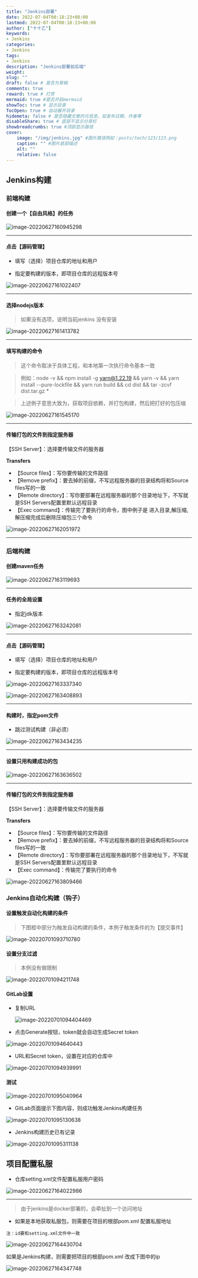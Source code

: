 ```yaml
---
title: "Jenkins部署"
date: 2022-07-04T00:18:23+08:00
lastmod: 2022-07-04T00:18:23+08:00
author: ["十十乙"]
keywords: 
- Jenkins
categories: 
- Jenkins
tags: 
- Jenkins
description: "Jenkins部署前后端"
weight:
slug: ""
draft: false # 是否为草稿
comments: true
reward: true # 打赏
mermaid: true #是否开启mermaid
showToc: true # 显示目录
TocOpen: true # 自动展开目录
hidemeta: false # 是否隐藏文章的元信息，如发布日期、作者等
disableShare: true # 底部不显示分享栏
showbreadcrumbs: true #顶部显示路径
cover:
    image: "/img/jenkins.jpg" #图片路径例如：posts/tech/123/123.png
    caption: "" #图片底部描述
    alt: ""
    relative: false
---
```




## Jenkins构建

### 前端构建

#### 创建一个【自由风格】的任务

![image-20220627160945298](/img/image-20220627160945298.png)





---



#### 点击【源码管理】

- 填写（选择）项目仓库的地址和用户

- 指定要构建的版本，即项目仓库的远程版本号

![image-20220627161022407](/img/image-20220627161022407.png)





---



#### 选择nodejs版本

> 如果没有选项，说明当前jenkins 没有安装

![image-20220627161413782](/img/image-20220627161413782.png)



---



#### 填写构建的命令

> 这个命令取决于具体工程，和本地第一次执行命令基本一致

> 例如：node -v && npm install -g yarn@1.22.19 && yarn -v && yarn install --pure-lockfile && yarn run build && cd dist && tar -zcvf dist.tar.gz *

> 上述例子意思大致为，获取项目依赖，并打包构建，然后把打好的包压缩

![image-20220627161545170](/img/image-20220627161545170.png)



---



#### 传输打包的文件到指定服务器

【SSH Server】：选择要传输文件的服务器

**Transfers**

- 【Source files】：写你要传输的文件路径
- 【Remove prefix】：要去掉的前缀，不写远程服务器的目录结构将和Source files写的一致
- 【Remote directory】：写你要部署在远程服务器的那个目录地址下，不写就是SSH Servers配置里默认远程目录
- 【Exec command】：传输完了要执行的命令，图中例子是 进入目录,解压缩,解压缩完成后删除压缩包三个命令

![image-20220627162051972](/img/image-20220627162051972.png)



---





### 后端构建

#### 创建maven任务

![image-20220627163119693](/img/image-20220627163119693.png)



---



#### 任务的全局设置

- 指定jdk版本

![image-20220627163242081](/img/image-20220627163242081.png)



---



#### 点击【源码管理】

- 填写（选择）项目仓库的地址和用户

- 指定要构建的版本，即项目仓库的远程版本号

![image-20220627163337340](/img/image-20220627163337340.png)

![image-20220627163408893](/img/image-20220627163408893.png)



---



#### 构建时，指定pom文件

- 跳过测试构建（非必须）

![image-20220627163434235](/img/image-20220627163434235.png)



---



#### 设置只用构建成功的包

![image-20220627163636502](/img/image-20220627163636502.png)



---



#### 传输打包的文件到指定服务器

【SSH Server】：选择要传输文件的服务器

**Transfers**

- 【Source files】：写你要传输的文件路径
- 【Remove prefix】：要去掉的前缀，不写远程服务器的目录结构将和Source files写的一致
- 【Remote directory】：写你要部署在远程服务器的那个目录地址下，不写就是SSH Servers配置里默认远程目录
- 【Exec command】：传输完了要执行的命令



![image-20220627163809466](/img/image-20220627163809466.png)



### Jenkins自动化构建（钩子）

#### 设置触发自动化构建的条件

> 下图框中部分为触发自动构建的条件，本例子触发条件的为【提交事件】

![image-20220701093710780](/img/image-20220701093710780.png)

#### 设置分支过滤

> 本例没有做限制

![image-20220701094211748](/img/image-20220701094211748.png)

#### GitLab设置

- 复制URL

  ![image-20220701094404469](/img/image-20220701094404469.png)

- 点击Generate按钮，token就会自动生成Secret token

![image-20220701094640443](/img/image-20220701094640443.png)

- URL和Secret token，设置在对应的仓库中

![image-20220701094939991](/img/image-20220701094939991.png)



#### 测试



![image-20220701095040964](/img/image-20220701095040964.png)

- GitLab页面提示下图内容，则成功触发Jenkins构建任务

![image-20220701095130638](/img/image-20220701095130638.png)

- Jenkins构建历史已有记录

![image-20220701095311138](/img/image-20220701095311138.png)



## 项目配置私服

- 仓库setting.xml文件配置私服用户密码

![image-20220627164022986](/img/image-20220627164022986.png)



---



> 由于jenkins是docker部署的，会牵扯到一个访问地址

- 如果是本地获取私服包，则需要在项目的根部pom.xml 配置私服地址

`注：id要和setting.xml文件中一致`



![image-20220627164430704](/img/image-20220627164430704.png)



如果是Jenkins构建，则需要把项目的根部pom.xml 改成下图中的ip

![image-20220627164347748](/img/image-20220627164347748.png)
